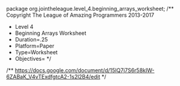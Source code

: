 package org.jointheleague.level_4.beginning_arrays_worksheet;
/** Copyright The League of Amazing Programmers 2013-2017
 *    Level 4
 *    Beginning Arrays Worksheet
 *    Duration=.25
 *    Platform=Paper
 *    Type=Worksheet
 *    Objectives=
*/

/**
https://docs.google.com/document/d/15lQ7j7S6r58kIW-6ZABaK_V4vTExdfgtcA2-1s2l2B4/edit
*/
